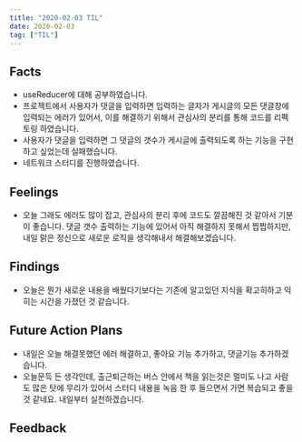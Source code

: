 ```yaml
---
title: "2020-02-03 TIL"
date: 2020-02-03
tag: ["TIL"]
---
```


## Facts

- useReducer에 대해 공부하였습니다.
- 프로젝트에서 사용자가 댓글을 입력하면 입력하는 글자가 게시글의 모든 댓글창에 입력되는 에러가 있어서, 이를 해결하기 위해서 관심사의 분리를 통해 코드를 리펙토링 하였습니다.
- 사용자가 댓글을 입력하면 그 댓글의 갯수가 게시글에 출력되도록 하는 기능을 구현하고 싶었는데 실패했습니다.
- 네트워크 스터디를 진행하였습니다.

## Feelings

- 오늘 그래도 에러도 많이 잡고, 관심사의 분리 후에 코드도 깔끔해진 것 같아서 기분이 좋습니다. 댓글 갯수 출력하는 기능에 있어서 아직 해결하지 못해서 찝찝하지만, 내일 맑은 정신으로 새로운 로직을 생각해내서 해결해보겠습니다.

## Findings

- 오늘은 뭔가 새로운 내용을 배웠다기보다는 기존에 알고있던 지식을 확고히하고 익히는 시간을 가졌던 것 같습니다.

## Future Action Plans

- 내일은 오늘 해결못했던 에러 해결하고, 좋아요 기능 추가하고, 댓글기능 추가하겠습니다.
- 오늘문득 든 생각인데, 출근퇴근하는 버스 안에서 책을 읽는것은 멀미도 나고 사람도 많은 탓에 무리가 있어서 스터디 내용을 녹음 한 후 들으면서 가면 복습되고 좋을 것 같네요. 내일부터 실천하겠습니다.

## Feedback
